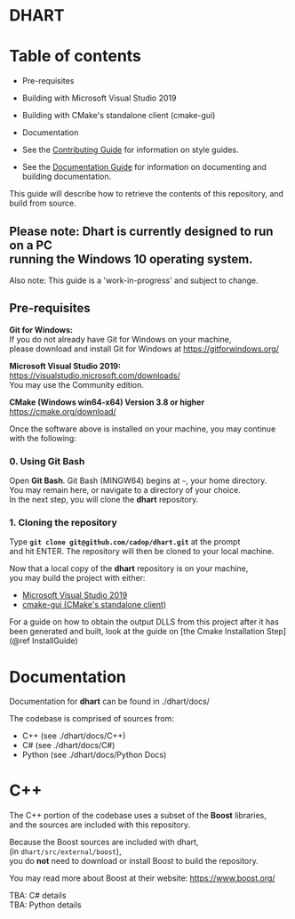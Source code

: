 # DHART

# Table of contents
- Pre-requisites
- Building with Microsoft Visual Studio 2019
- Building with CMake's standalone client (cmake-gui)
- Documentation

- See the [Contributing Guide](docs/Contributing.md) for information on style guides.
- See the [Documentation Guide](docs/Documentation.md) for information on documenting and building documentation.


This guide will describe how to retrieve the contents of this repository,
and build from source.

<h2>Please note:
Dhart is currently designed to run on a PC<br>
running the Windows 10 operating system.</h2>
Also note: This guide is a 'work-in-progress' and subject to change.

<h2>Pre-requisites</h2>

<b>Git for Windows:</b><br>
If you do not already have Git for Windows on your machine,<br>
please download and install Git for Windows at https://gitforwindows.org/

<b>Microsoft Visual Studio 2019:</b><br>
https://visualstudio.microsoft.com/downloads/<br>
You may use the Community edition.

<b>CMake (Windows win64-x64) Version 3.8 or higher </b><br>
https://cmake.org/download/

Once the software above is installed on your machine,
you may continue with the following:

<h3>0. Using Git Bash</h3>
Open <b>Git Bash</b>.
Git Bash (MINGW64) begins at <code>~</code>, your home directory.<br>
You may remain here, or navigate to a directory of your choice.<br>
In the next step, you will clone the <b>dhart</b> repository.

<h3>1. Cloning the repository</h3>
Type <code><b>git clone git@github.com/cadop/dhart.git</b></code> at the prompt<br>
and hit ENTER. The repository will then be cloned to your local machine.

Now that a local copy of the <b>dhart</b> repository is on your machine,<br>
you may build the project with either:
- [Microsoft Visual Studio 2019](docs/BuildVS.md)
- [cmake-gui (CMake's standalone client)](docs/BuildCMake.md)


For a guide on how to obtain the output DLLS from this project after it has been generated and built, look at the guide on [the Cmake Installation Step](@ref InstallGuide)

# Documentation
Documentation for <b>dhart</b> can be found in ./dhart/docs/

The codebase is comprised of sources from:
<br>
- C++ (see ./dhart/docs/C++)
- C#  (see ./dhart/docs/C#)
- Python (see ./dhart/docs/Python Docs)

# C++
The C++ portion of the codebase uses a subset of the <b>Boost</b> libraries,<br>
and the sources are included with this repository.

Because the Boost sources are included with dhart,<br>
(in <code>dhart/src/external/boost</code>),<br>
you do <b>not</b> need to download or install Boost to build the repository.

You may read more about Boost at their website: https://www.boost.org/

TBA: C# details<br>
TBA: Python details<br>
